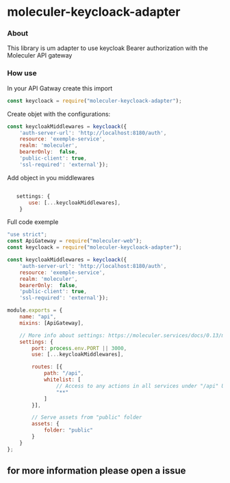 # moleculer-keycloack-adapter 

### About 

This library is um adapter to use keycloak Bearer authorization with the Moleculer API gateway


### How use 

In your API Gatway create this import
```js
const keycloack = require("moleculer-keycloack-adapter");
```

Create objet with the configurations:

```js
const keycloakMiddlewares = keycloack({
	'auth-server-url': 'http://localhost:8180/auth',
	resource: 'exemple-service',
	realm: 'moleculer',
	bearerOnly:  false,
	'public-client': true,
    'ssl-required': 'external'});
```

 Add object in you middlewares

 ```js 

 	settings: {
        use: [...keycloakMiddlewares],
     }

 ``` 


Full code exemple
```js
"use strict";
const ApiGateway = require("moleculer-web");
const keycloack = require("moleculer-keycloack-adapter");

const keycloakMiddlewares = keycloack({
	'auth-server-url': 'http://localhost:8180/auth',
	resource: 'exemple-service',
	realm: 'moleculer',
	bearerOnly:  false,
	'public-client': true,
    'ssl-required': 'external'});

module.exports = {
	name: "api",
	mixins: [ApiGateway],

	// More info about settings: https://moleculer.services/docs/0.13/moleculer-web.html
	settings: {
		port: process.env.PORT || 3000,
		use: [...keycloakMiddlewares],

		routes: [{
			path: "/api",
			whitelist: [
				// Access to any actions in all services under "/api" URL
				"**"
			]
		}],

		// Serve assets from "public" folder
		assets: {
			folder: "public"
		}
	}
};
```


## for more information please open a issue
